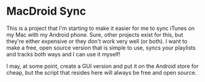 MacDroid Sync
========================

This is a project that I'm starting to make it easier for me to sync iTunes on my Mac
with my Android phone.  Sure, other projects exist for this, but they're either expensive
or they don't work very well (or both).  I want to make a free, open source version that
is simple to use, syncs your playlists and tracks both ways and I can use it myself!

I may, at some point, create a GUI version and put it on the Android store for cheap, but
the script that resides here will always be free and open source.
